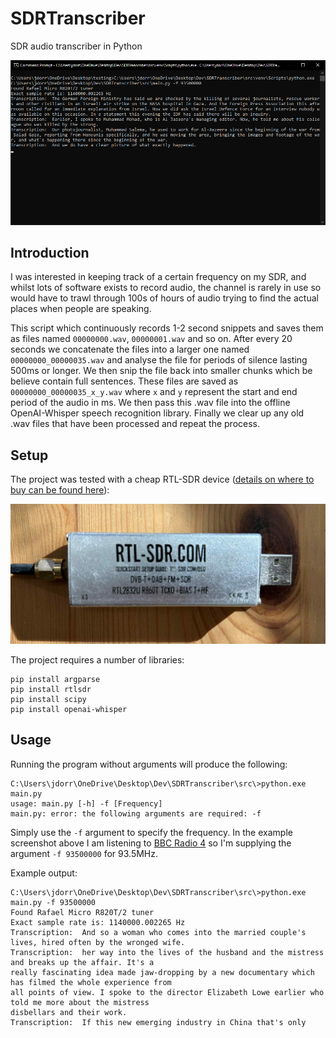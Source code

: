 # SDRTranscriber
SDR audio transcriber in Python

![Example](https://github.com/James-P-D/SDRTranscriber/blob/main/screenshot.png)

## Introduction

I was interested in keeping track of a certain frequency on my SDR, and whilst lots of software exists to record audio, the channel is rarely in use so would have to trawl through 100s of hours of audio trying to find the actual places when people are speaking.

This script which continuously records 1-2 second snippets and saves them as files named `00000000.wav`, `00000001.wav` and so on. After every 20 seconds we concatenate the files into a larger one named `00000000_00000035.wav` and analyse the file for periods of silence lasting 500ms or longer. We then snip the file back into smaller chunks which be believe contain full sentences. These files are saved as `00000000_00000035_x_y.wav` where `x` and `y` represent the start and end period of the audio in ms. We then pass this .wav file into the offline OpenAI-Whisper speech recognition library. Finally we clear up any old .wav files that have been processed and repeat the process.

## Setup

The project was tested with a cheap RTL-SDR device ([details on where to buy can be found here](https://www.rtl-sdr.com/buy-rtl-sdr-dvb-t-dongles/)):

![RTLSDR](https://github.com/James-P-D/SDRTranscriber/blob/main/rtlsdr.jpg)

The project requires a number of libraries:

```
pip install argparse
pip install rtlsdr
pip install scipy
pip install openai-whisper
```

## Usage

Running the program without arguments will produce the following:

```
C:\Users\jdorr\OneDrive\Desktop\Dev\SDRTranscriber\src\>python.exe main.py
usage: main.py [-h] -f [Frequency]
main.py: error: the following arguments are required: -f
```

Simply use the `-f` argument to specify the frequency. In the example screenshot above I am listening to [BBC Radio 4](https://en.wikipedia.org/wiki/BBC_Radio_4) so I'm supplying the argument `-f 93500000` for 93.5MHz.

Example output:

```
C:\Users\jdorr\OneDrive\Desktop\Dev\SDRTranscriber\src\>python.exe main.py -f 93500000
Found Rafael Micro R820T/2 tuner
Exact sample rate is: 1140000.002265 Hz
Transcription:  And so a woman who comes into the married couple's lives, hired often by the wronged wife.
Transcription:  her way into the lives of the husband and the mistress and breaks up the affair. It's a
really fascinating idea made jaw-dropping by a new documentary which has filmed the whole experience from
all points of view. I spoke to the director Elizabeth Lowe earlier who told me more about the mistress
disbellars and their work.
Transcription:  If this new emerging industry in China that's only
```